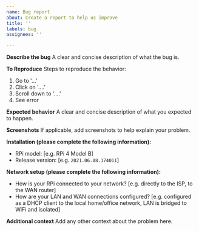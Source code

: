 ```yaml
---
name: Bug report
about: Create a report to help us improve
title: ''
labels: bug
assignees: ''

---
```


**Describe the bug**
A clear and concise description of what the bug is.

**To Reproduce**
Steps to reproduce the behavior:
1. Go to '...'
2. Click on '....'
3. Scroll down to '....'
4. See error

**Expected behavior**
A clear and concise description of what you expected to happen.

**Screenshots**
If applicable, add screenshots to help explain your problem.

**Installation (please complete the following information):**
 - RPi model: [e.g. RPi 4 Model B]
 - Release version: [e.g. `2021.06.08.174011`]

**Network setup (please complete the following information):**
 - How is your RPi connected to your network? [e.g. directly to the ISP, to the WAN router]
 - How are your LAN and WAN connections configured? [e.g. configured as a DHCP client to the local home/office network, LAN is bridged to WiFi and isolated]

**Additional context**
Add any other context about the problem here.
